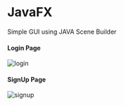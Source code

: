 # JavaFX
Simple GUI using JAVA Scene Builder

#### Login Page
![login](https://user-images.githubusercontent.com/55384710/98129514-36270800-1edf-11eb-95a0-7f9ebfc3b0e2.png)

#### SignUp Page
![signup](https://user-images.githubusercontent.com/55384710/98129654-666ea680-1edf-11eb-9740-186c00ee6001.png)
